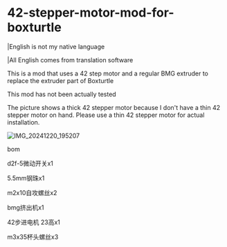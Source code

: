 # 42-stepper-motor-mod-for-boxturtle

|English is not my native language

|All English comes from translation software

This is a mod that uses a 42 step motor and a regular BMG extruder to replace the extruder part of Boxturtle

This mod has not been actually tested

The picture shows a thick 42 stepper motor because I don't have a thin 42 stepper motor on hand. Please use a thin 42 stepper motor for actual installation.

![IMG_20241220_195207](https://github.com/user-attachments/assets/358af745-fa1e-440f-9449-5ff83dbd3cfa)


bom

d2f-5微动开关x1

5.5mm钢珠x1

m2x10自攻螺丝x2

bmg挤出机x1

42步进电机 23高x1

m3x35杯头螺丝x3
